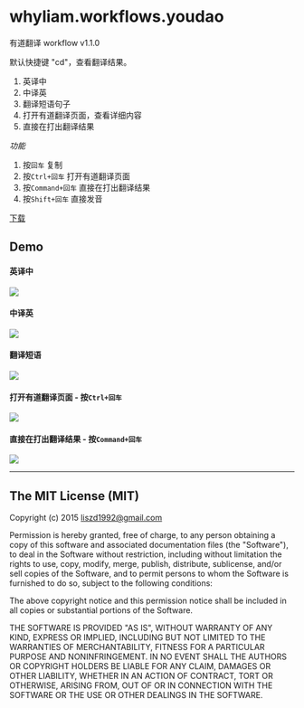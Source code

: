 # whyliam.workflows.youdao

有道翻译 workflow v1.1.0

默认快捷键 "cd"，查看翻译结果。

1. 英译中
2. 中译英
3. 翻译短语句子
4. 打开有道翻译页面，查看详细内容
5. 直接在打出翻译结果

*功能*

1. 按`回车` 复制
2. 按`Ctrl+回车` 打开有道翻译页面
3. 按`Command+回车` 直接在打出翻译结果
4. 按`Shift+回车` 直接发音


[下载](https://github.com/liszd/whyliam.workflows.youdao/blob/master/whyliam.workflows.youdao.alfredworkflow?raw=true)

## Demo

#### 英译中

![](http://ww2.sinaimg.cn/large/48910e01gw1erucr05z85g213p0kbqhn.gif)

#### 中译英

![](http://ww2.sinaimg.cn/large/48910e01gw1erucrd5tnmg213p0kbk6q.gif)

#### 翻译短语

![](http://ww2.sinaimg.cn/large/48910e01gw1erucrvb9a8g213p0kbqhn.gif)

#### 打开有道翻译页面 - 按`Ctrl+回车`

![](http://ww4.sinaimg.cn/large/48910e01gw1erucsmvtkgg213l0kaqq2.gif)

#### 直接在打出翻译结果 - 按`Command+回车`

![](http://ww3.sinaimg.cn/large/48910e01gw1eructbvt9rg213p0jh0wi.gif)

---

## The MIT License (MIT)

Copyright (c) 2015 liszd1992@gmail.com

Permission is hereby granted, free of charge, to any person obtaining a copy
of this software and associated documentation files (the "Software"), to deal
in the Software without restriction, including without limitation the rights
to use, copy, modify, merge, publish, distribute, sublicense, and/or sell
copies of the Software, and to permit persons to whom the Software is
furnished to do so, subject to the following conditions:

The above copyright notice and this permission notice shall be included in
all copies or substantial portions of the Software.

THE SOFTWARE IS PROVIDED "AS IS", WITHOUT WARRANTY OF ANY KIND, EXPRESS OR
IMPLIED, INCLUDING BUT NOT LIMITED TO THE WARRANTIES OF MERCHANTABILITY,
FITNESS FOR A PARTICULAR PURPOSE AND NONINFRINGEMENT. IN NO EVENT SHALL THE
AUTHORS OR COPYRIGHT HOLDERS BE LIABLE FOR ANY CLAIM, DAMAGES OR OTHER
LIABILITY, WHETHER IN AN ACTION OF CONTRACT, TORT OR OTHERWISE, ARISING FROM,
OUT OF OR IN CONNECTION WITH THE SOFTWARE OR THE USE OR OTHER DEALINGS IN
THE SOFTWARE.